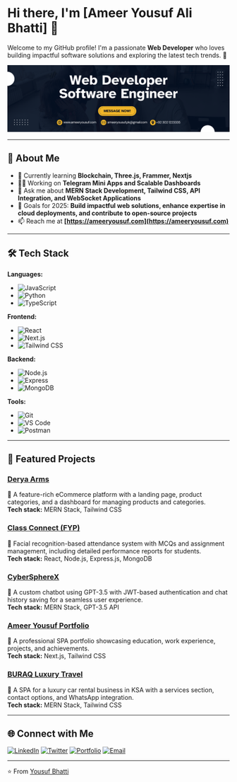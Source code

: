 # Hi there, I'm [Ameer Yousuf Ali Bhatti] 👋

Welcome to my GitHub profile! I'm a passionate **Web Developer** who loves building impactful software solutions and exploring the latest tech trends. 🌟

![Profile Banner](https://github.com/yousufalipk/yousufalipk/blob/main/banner.png)

---

## 🚀 About Me

- 🌱 Currently learning **Blockchain, Three.js, Frammer, Nextjs**  
- 👨‍💻 Working on **Telegram Mini Apps and Scalable Dashboards**  
- 💬 Ask me about **MERN Stack Development, Tailwind CSS, API Integration, and WebSocket Applications**  
- 🎯 Goals for 2025: **Build impactful web solutions, enhance expertise in cloud deployments, and contribute to open-source projects**  
- 📫 Reach me at **[https://ameeryousuf.com](https://ameeryousuf.com)**  

---

## 🛠️ Tech Stack

**Languages:**
- ![JavaScript](https://img.shields.io/badge/-JavaScript-black?style=flat-square&logo=javascript)
- ![Python](https://img.shields.io/badge/-Python-black?style=flat-square&logo=python)
- ![TypeScript](https://img.shields.io/badge/-TypeScript-black?style=flat-square&logo=typescript)

**Frontend:**
- ![React](https://img.shields.io/badge/-React-black?style=flat-square&logo=react)
- ![Next.js](https://img.shields.io/badge/-Next.js-black?style=flat-square&logo=next.js)
- ![Tailwind CSS](https://img.shields.io/badge/-Tailwind%20CSS-black?style=flat-square&logo=tailwind-css)

**Backend:**
- ![Node.js](https://img.shields.io/badge/-Node.js-black?style=flat-square&logo=node.js)
- ![Express](https://img.shields.io/badge/-Express-black?style=flat-square&logo=express)
- ![MongoDB](https://img.shields.io/badge/-MongoDB-black?style=flat-square&logo=mongodb)

**Tools:**
- ![Git](https://img.shields.io/badge/-Git-black?style=flat-square&logo=git)
- ![VS Code](https://img.shields.io/badge/-VS%20Code-black?style=flat-square&logo=visual-studio-code)
- ![Postman](https://img.shields.io/badge/-Postman-black?style=flat-square&logo=postman)

---

## 📂 Featured Projects

### [Derya Arms](https://github.com/yousufalipk/derya-arms)
🚀 A feature-rich eCommerce platform with a landing page, product categories, and a dashboard for managing products and categories.  
**Tech stack:** MERN Stack, Tailwind CSS

### [Class Connect (FYP)](https://github.com/yousufalipk/class-connect)
🚀 Facial recognition-based attendance system with MCQs and assignment management, including detailed performance reports for students.  
**Tech stack:** React, Node.js, Express.js, MongoDB

### [CyberSphereX](https://github.com/yousufalipk/cyberspherex)
🚀 A custom chatbot using GPT-3.5 with JWT-based authentication and chat history saving for a seamless user experience.  
**Tech stack:** MERN Stack, GPT-3.5 API

### [Ameer Yousuf Portfolio](https://ameeryousuf.com)
🚀 A professional SPA portfolio showcasing education, work experience, projects, and achievements.  
**Tech stack:** Next.js, Tailwind CSS

### [BURAQ Luxury Travel](https://github.com/yousufalipk/buraq-luxury-travel)
🚀 A SPA for a luxury car rental business in KSA with a services section, contact options, and WhatsApp integration.  
**Tech stack:** MERN Stack, Tailwind CSS

---

## 🌐 Connect with Me

[![LinkedIn](https://img.shields.io/badge/-LinkedIn-blue?style=flat-square&logo=linkedin&logoColor=white)](https://linkedin.com/in/yousufalipk)
[![Twitter](https://img.shields.io/badge/-Twitter-blue?style=flat-square&logo=twitter&logoColor=white)](https://twitter.com/yousufbhatti786)
[![Portfolio](https://img.shields.io/badge/-Portfolio-black?style=flat-square&logo=web)](https://ameeryousuf.com)
[![Email](https://img.shields.io/badge/-Email-black?style=flat-square&logo=gmail&logoColor=white)](mailto:ameeryousuf.pk@gmail.com)

---

⭐️ From [Yousuf Bhatti](https://github.com/yousufalipk)
